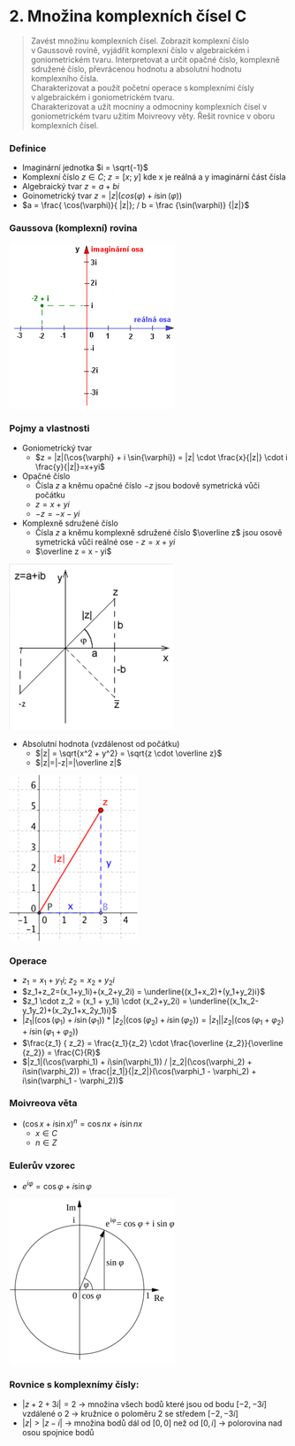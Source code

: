 # 2. Množina komplexních čísel C

> Zavést množinu komplexních čísel. Zobrazit komplexní číslo v Gaussově rovině, vyjádřit komplexní číslo v algebraickém i goniometrickém tvaru. Interpretovat a určit opačné číslo, komplexně sdružené číslo, převrácenou hodnotu a absolutní hodnotu komplexního čísla. \
> Charakterizovat a použít početní operace s komplexními čísly v algebraickém i goniometrickém tvaru. \
> Charakterizovat a užít mocniny a odmocniny komplexních čísel v goniometrickém tvaru užitím Moivreovy věty. Řešit rovnice v oboru komplexních čísel.

### Definice

- Imaginární jednotka $i = \sqrt{-1}$
- Komplexní číslo $z \in C; \ z = [x;\ y]$ kde x je reálná a y imaginární část čísla
- Algebraický tvar $z = a + bi$
- Goinometrický tvar $z = |z|(cos(\varphi) + i\sin(\varphi))$
- $a = \frac{ \cos(\varphi)}{ |z|}; / b = \frac {\sin(\varphi)} {|z|}$

### Gaussova (komplexní) rovina

![Gaussova (komplexní) rovina](./gaussova_rovina.png)

### Pojmy a vlastnosti

<!-- prettier-ignore -->
- Goniometrický tvar
  - $z = |z|(\cos{\varphi} + i \sin{\varphi}) = |z| \cdot \frac{x}{|z|} \cdot i \frac{y}{|z|}=x+yi$
- Opačné číslo
  - Čísla $z$ a kněmu opačné číslo $-z$ jsou bodově symetrická vůči počátku
  - $z = x + yi$
  - $-z = -x - yi$
- Komplexně sdružené číslo
  - Čísla $z$ a kněmu komplexně sdružené číslo $\overline z$ jsou osově symetrická vůči reálné ose
  - $z = x + yi$
  - $\overline z = x - yi$

![Operace](./operace.png)

- Absolutní hodnota (vzdálenost od počátku)
  - $|z| = \sqrt{x^2 + y^2} = \sqrt{z \cdot \overline z}$
  - $|z|=|-z|=|\overline z|$

![Absolutní hodnota](./absolutni_hodnota.png)

### Operace

- $z_1 = x_1+y_1i$; $z_2 = x_2+y_2i$
- $z_1+z_2=(x_1+y_1i)+(x_2+y_2i) = \underline{(x_1+x_2)+(y_1+y_2)i}$
- $z_1 \cdot z_2 = (x_1 + y_1i) \cdot (x_2+y_2i) = \underline{(x_1x_2-y_1y_2)+(x_2y_1+x_2y_1)i}$
- $|z_1|(\cos(\varphi_1) + i\sin(\varphi_1)) * |z_2|(\cos(\varphi_2) + i\sin(\varphi_2)) = |z_1||z_2|(\cos(\varphi_1 + \varphi_2) + i\sin(\varphi_1 + \varphi_2))$
- $\frac{z_1} { z_2} = \frac{z_1}{z_2} \cdot \frac{\overline {z_2}}{\overline {z_2}} = \frac{C}{R}$
- $|z_1|(\cos(\varphi_1) + i\sin(\varphi_1)) / |z_2|(\cos(\varphi_2) + i\sin(\varphi_2)) = \frac{|z_1|}{|z_2|}(\cos(\varphi_1 - \varphi_2) + i\sin(\varphi_1 - \varphi_2))$

### Moivreova věta

- $(\cos{x} + i \sin{x})^n = \cos{n x} + i \sin{n x}$
  - $x \in C$
  - $n \in Z$

### Eulerův vzorec

- $e^{i \varphi} = \cos{\varphi} + i \sin{\varphi}$

![Eulerův vzorec](./euleruv_vzorec.png)

### Rovnice s komplexnímy čísly:

- $|z + 2 +3i| = 2$  -> množina všech bodů které jsou od bodu $[-2, -3i]$ vzdálené o 2 -> kružnice o poloměru 2 se středem $[-2, -3i]$
- $|z| > |z - i|$ -> množina bodů dál od $[0,0]$ než od $[0, i]$ -> polorovina nad osou spojnice bodů	 	 
